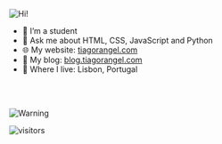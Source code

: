 ![Hi!](https://user-images.githubusercontent.com/70700766/174063291-809cc640-bf59-438d-9538-513aa505173b.png)


* 🔭 I’m a student
* 💬 Ask me about HTML, CSS, JavaScript and Python
* 🌐 My website: [tiagorangel.com](https://tiagorangel.com/)
* 📜 My blog: [blog.tiagorangel.com](https://blog.tiagorangel.com/)
* 🚩 Where I live: Lisbon, Portugal

<br/><br/>

![Warning](https://user-images.githubusercontent.com/70700766/212688068-53e14077-f8ce-4ce0-b934-4d882b412bc7.png)

  <img src="https://visitor-badge.laobi.icu/badge?page_id=tiagorangel2011.tiagorangel2011&left_text=visitors&format=true" alt="visitors">
